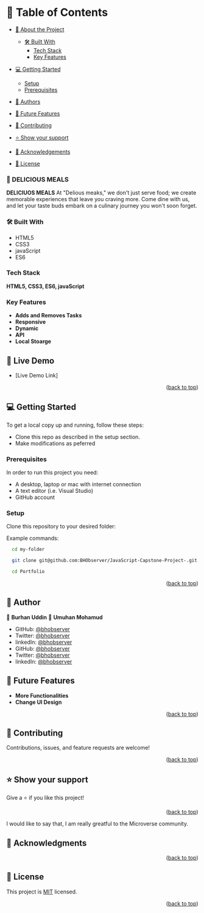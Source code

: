 <a name="readme-top"></a>

<!-- TABLE OF CONTENTS -->

# 📗 Table of Contents

- [📖 About the Project](#about-project)
  - [🛠 Built With](#built-with)
    - [Tech Stack](#tech-stack)
    - [Key Features](#key-features)
- [💻 Getting Started](#getting-started)

  - [Setup](#setup)
  - [Prerequisites](#prerequisites)

- [👥 Authors](#authors)
- [🔭 Future Features](#future-features)
- [🤝 Contributing](#contributing)
- [⭐️ Show your support](#support)
- [🙏 Acknowledgements](#acknowledgements)
- [📝 License](#license)

<!-- PROJECT DESCRIPTION -->

### 📖 DELICIOUS MEALS <a name="about-project"></a>

**DELICIUOS MEALS** At "Delious meaks," we don't just serve food; we create memorable experiences that leave you craving more. Come dine with us, and let your taste buds embark on a culinary journey you won't soon forget.

### 🛠 Built With <a name="built-with"></a>

<ul>
  <li>HTML5</li>
  <li>CSS3</li>
  <li>javaScript</li>
  <li>ES6</li>
</ul>

### Tech Stack <a name="tech-stack"></a>

**HTML5, CSS3, ES6, javaScript**

### Key Features <a name="key-features"></a>

- **Adds and Removes Tasks**
- **Responsive**
- **Dynamic**
- **API**
- **Local Stoarge**

<!-- LIVE DEMO -->

## 🚀 Live Demo <a name="live-demo"></a>

- [Live Demo Link]

<p align="right">(<a href="#readme-top">back to top</a>)</p>

<!-- GETTING STARTED -->

## 💻 Getting Started <a name="getting-started"></a>

To get a local copy up and running, follow these steps:

- Clone this repo as described in the setup section.
- Make modifications as peferred

### Prerequisites

In order to run this project you need:

- A desktop, laptop or mac with internet connection
- A text editor (i.e. Visual Studio)
- GitHub account

### Setup

Clone this repository to your desired folder:

Example commands:

```sh
  cd my-folder

  git clone git@github.com:BHObserver/JavaScript-Capstone-Project-.git

  cd Portfolio
```

<p align="right">(<a href="#readme-top">back to top</a>)</p>

<!-- AUTHORS -->

## 👥 Author <a name="authors"></a>

👤 **Burhan Uddin**
👤 **Umuhan Mohamud**

- GitHub: [@bhobserver](https://github.com/bhobserver)
- Twitter: [@bhobserver](https://twitter.com/BurhanU14173360)
- linkedIn: [@bhobserver](https://www.linkedin.com/in/bhobserver/)
- GitHub: [@bhobserver](https://github.com/Umuhan)
- Twitter: [@bhobserver](https://twitter.com/HannyUmuhan)
- linkedIn: [@bhobserver](https://www.linkedin.com/in/umuhan-mohamud/)

<!-- FUTURE FEATURES -->

## 🔭 Future Features <a name="future-features"></a>

- **More Functionalities**
- **Change UI Design**

<p align="right">(<a href="#readme-top">back to top</a>)</p>

<!-- CONTRIBUTING -->

## 🤝 Contributing <a name="contributing"></a>

Contributions, issues, and feature requests are welcome!

<p align="right">(<a href="#readme-top">back to top</a>)</p>

<!-- SUPPORT -->

## ⭐️ Show your support <a name="support"></a>

Give a ⭐️ if you like this project!

<p align="right">(<a href="#readme-top">back to top</a>)</p>

<!-- ACKNOWLEDGEMENTS -->

I would like to say that, I am really greatful to the Microverse community.

## 🙏 Acknowledgments <a name="acknowledgements"></a>

<p align="right">(<a href="#readme-top">back to top</a>)</p>

<!-- LICENSE -->

## 📝 License <a name="license"></a>

This project is [MIT](MIT.md) licensed.

<p align="right">(<a href="#readme-top">back to top</a>)</p>
